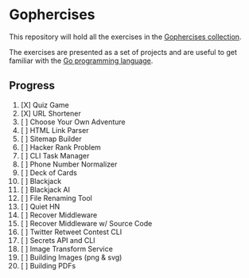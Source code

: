 # Gophercises

This repository will hold all the exercises in the [Gophercises collection](https://gophercises.com).

The exercises are presented as a set of projects and are useful to get familiar with the [Go programming language](https://golang.org/).

## Progress

1. [X] Quiz Game
1. [X] URL Shortener
1. [ ] Choose Your Own Adventure
1. [ ] HTML Link Parser
1. [ ] Sitemap Builder
1. [ ] Hacker Rank Problem
1. [ ] CLI Task Manager
1. [ ] Phone Number Normalizer
1. [ ] Deck of Cards
1. [ ] Blackjack
1. [ ] Blackjack AI
1. [ ] File Renaming Tool
1. [ ] Quiet HN
1. [ ] Recover Middleware
1. [ ] Recover Middleware w/ Source Code
1. [ ] Twitter Retweet Contest CLI
1. [ ] Secrets API and CLI
1. [ ] Image Transform Service
1. [ ] Building Images (png & svg)
1. [ ] Building PDFs
